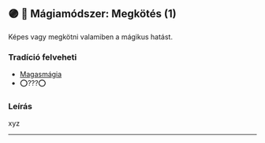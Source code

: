 ## 🟣 💫 Mágiamódszer: Megkötés (1)

Képes vagy megkötni valamiben a mágikus hatást.

### Tradíció felveheti

- [Magasmágia](../051_01_magasmagia.md)
- ⭕???⭕

### Leírás

xyz

---
